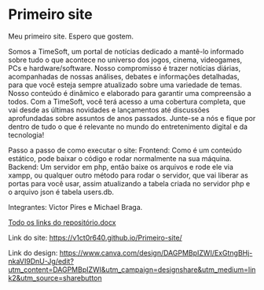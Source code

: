# Primeiro site
Meu primeiro site.
Espero que gostem.

Somos a TimeSoft, um portal de notícias dedicado a mantê-lo informado sobre tudo o que acontece no universo dos jogos, cinema, videogames, PCs e hardware/software. Nosso compromisso é trazer notícias diárias, acompanhadas de nossas análises, debates e informações detalhadas, para que você esteja sempre atualizado sobre uma variedade de temas. Nosso conteúdo é dinâmico e elaborado para garantir uma compreensão a todos. Com a TimeSoft, você terá acesso a uma cobertura completa, que vai desde as últimas novidades e lançamentos até discussões aprofundadas sobre assuntos de anos passados. Junte-se a nós e fique por dentro de tudo o que é relevante no mundo do entretenimento digital e da tecnologia!

Passo a passo de como executar o site: 
Frontend: Como é um conteúdo estático, pode baixar o código e rodar normalmente na sua máquina.
Backend: Um servidor em php, então baixe os arquivos e rode ele via xampp, ou qualquer outro método para rodar o servidor, que vai liberar as portas para você usar, assim atualizando a tabela criada no servidor php e o arquivo json é tabela users.db.

Integrantes: Victor Pires e Michael Braga.

[Todo os links do repositório.docx]()

Link do site:
https://v1ct0r640.github.io/Primeiro-site/

Link do design:
https://www.canva.com/design/DAGPMBpIZWI/ExGtngBHj-nkaVI9DnU-Jg/edit?utm_content=DAGPMBpIZWI&utm_campaign=designshare&utm_medium=link2&utm_source=sharebutton

